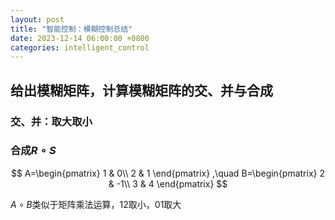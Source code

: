 ```yaml
---
layout: post
title: "智能控制：模糊控制总结"
date: 2023-12-14 06:00:00 +0800
categories: intelligent_control
---
```


## 给出模糊矩阵，计算模糊矩阵的交、并与合成

### 交、并：取大取小

### 合成$R\circ S$

$$
A=\begin{pmatrix}
1 & 0\\
2 & 1
\end{pmatrix}
,\quad
B=\begin{pmatrix}
2 & -1\\
3 & 4
\end{pmatrix}
$$

$A\circ B$类似于矩阵乘法运算，12取小，01取大
